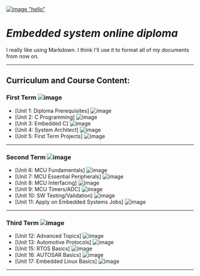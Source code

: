 [![image](https://github.com/kameluo/Embedded_System_Online_Diploma/blob/master/topPagePic.gif) "hello"](https://media1.giphy.com/media/PiuL0MyzhlQv9fkNrY/giphy.gif)

# ***Embedded system online diploma***

I really like using Markdown.
I think I'll use it to format all of my documents from now on.

---
## **Curriculum and Course Content:**

### **First Term** ![image](https://progress-bar.dev/20/?title=Working%20progress)


- [Unit 1: Diploma Prerequisites] ![image](https://progress-bar.dev/100/)
- [Unit 2: C Programming] ![image](https://progress-bar.dev/0/)
- [Unit 3: Embedded C] ![image](https://progress-bar.dev/0/)
- [Unit 4: System Architect] ![image](https://progress-bar.dev/0/)
- [Unit 5: First Term Projects] ![image](https://progress-bar.dev/0/)

---
### **Second Term**  ![image](https://progress-bar.dev/0/?title=Soon&color=ff0000)

- [Unit 6: MCU Fundamentals] ![image](https://progress-bar.dev/0/)
- [Unit 7: MCU Essential Peripherals] ![image](https://progress-bar.dev/0/)
- [Unit 8: MCU Interfacing] ![image](https://progress-bar.dev/0/)
- [Unit 9: MCU Timers/ADC] ![image](https://progress-bar.dev/0/)
- [Unit 10: SW Testing/Validation] ![image](https://progress-bar.dev/0/)
- [Unit 11: Apply on Embedded Systems Jobs] ![image](https://progress-bar.dev/0/)

---
### **Third Term**  ![image](https://progress-bar.dev/0/?title=Soon&color=ff0000)

- [Unit 12: Advanced Topics] ![image](https://progress-bar.dev/0/)
- [Unit 13: Automotive Protocols] ![image](https://progress-bar.dev/0/)
- [Unit 15: RTOS Basics] ![image](https://progress-bar.dev/0/)
- [Unit 16: AUTOSAR Basics] ![image](https://progress-bar.dev/0/)
- [Unit 17: Embedded Linux Basics] ![image](https://progress-bar.dev/0/)

---